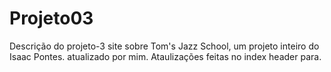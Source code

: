 # Projeto03
Descrição do projeto-3 site sobre Tom's Jazz School, um projeto inteiro do Isaac Pontes. atualizado por mim.
Ataulizações feitas no index header para.
